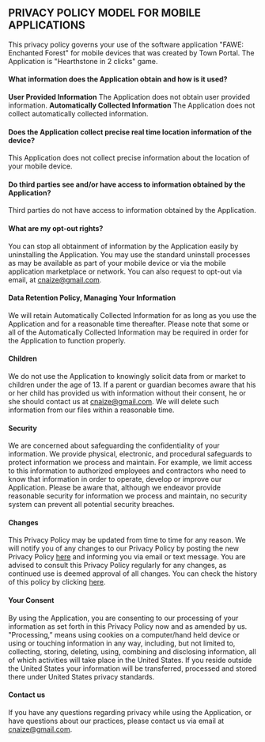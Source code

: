 ## PRIVACY POLICY MODEL FOR MOBILE APPLICATIONS

This privacy policy governs your use of the software application "FAWE: Enchanted Forest" for mobile devices that was created by Town Portal. The Application is "Hearthstone in 2 clicks" game.

#### What information does the Application obtain and how is it used?

**User Provided Information**
The Application does not obtain user provided information.
**Automatically Collected Information**
The Application does not collect automatically collected information.

#### Does the Application collect precise real time location information of the device?
This Application does not collect precise information about the location of your mobile device.

#### Do third parties see and/or have access to information obtained by the Application?
Third parties do not have access to information obtained by the Application.

#### What are my opt-out rights?
You can stop all obtainment of information by the Application easily by uninstalling the Application. You may use the standard uninstall processes as may be available as part of your mobile device or via the mobile application marketplace or network. You can also request to opt-out via email, at cnaize@gmail.com.

#### Data Retention Policy, Managing Your Information
We will retain Automatically Collected Information for as long as you use the Application and for a reasonable time thereafter. Please note that some or all of the Automatically Collected Information may be required in order for the Application to function properly.

#### Children
We do not use the Application to knowingly solicit data from or market to children under the age of 13. If a parent or guardian becomes aware that his or her child has provided us with information without their consent, he or she should contact us at cnaize@gmail.com. We will delete such information from our files within a reasonable time.

#### Security
We are concerned about safeguarding the confidentiality of your information. We provide physical, electronic, and procedural safeguards to protect information we process and maintain. For example, we limit access to this information to authorized employees and contractors who need to know that information in order to operate, develop or improve our Application. Please be aware that, although we endeavor provide reasonable security for information we process and maintain, no security system can prevent all potential security breaches.

#### Changes
This Privacy Policy may be updated from time to time for any reason. We will notify you of any changes to our Privacy Policy by posting the new Privacy Policy [here](https://cnaize.github.io/fawe-policy/) and informing you via email or text message. You are advised to consult this Privacy Policy regularly for any changes, as continued use is deemed approval of all changes. You can check the history of this policy by clicking [here](https://github.com/cnaize/fawe-policy/commits/gh-pages/index.md).

#### Your Consent
By using the Application, you are consenting to our processing of your information as set forth in this Privacy Policy now and as amended by us. "Processing,” means using cookies on a computer/hand held device or using or touching information in any way, including, but not limited to, collecting, storing, deleting, using, combining and disclosing information, all of which activities will take place in the United States. If you reside outside the United States your information will be transferred, processed and stored there under United States privacy standards.

#### Contact us
If you have any questions regarding privacy while using the Application, or have questions about our practices, please contact us via email at cnaize@gmail.com.
